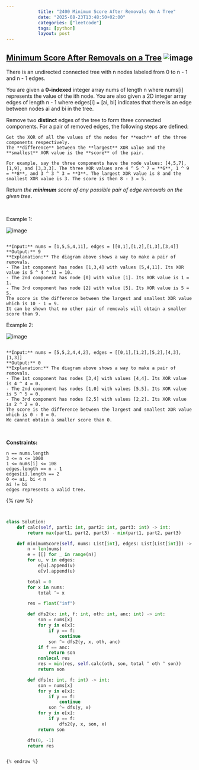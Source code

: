 ```yaml
---
            title: "2400 Minimum Score After Removals On A Tree"
            date: "2025-08-23T13:48:50+02:00"
            categories: ["leetcode"]
            tags: [python]
            layout: post
---
```

            
## [Minimum Score After Removals on a Tree](https://leetcode.com/problems/minimum-score-after-removals-on-a-tree) ![image](https://img.shields.io/badge/Difficulty-Hard-red)

There is an undirected connected tree with n nodes labeled from 0 to n - 1 and n - 1 edges.

You are given a **0-indexed** integer array nums of length n where nums[i] represents the value of the ith node. You are also given a 2D integer array edges of length n - 1 where edges[i] = [ai, bi] indicates that there is an edge between nodes ai and bi in the tree.

Remove two **distinct** edges of the tree to form three connected components. For a pair of removed edges, the following steps are defined:

	Get the XOR of all the values of the nodes for **each** of the three components respectively.
	The **difference** between the **largest** XOR value and the **smallest** XOR value is the **score** of the pair.

	For example, say the three components have the node values: [4,5,7], [1,9], and [3,3,3]. The three XOR values are 4 ^ 5 ^ 7 = **6**, 1 ^ 9 = **8**, and 3 ^ 3 ^ 3 = **3**. The largest XOR value is 8 and the smallest XOR value is 3. The score is then 8 - 3 = 5.

Return *the **minimum** score of any possible pair of edge removals on the given tree*.

 

Example 1:

![image](https://assets.leetcode.com/uploads/2022/05/03/ex1drawio.png)
```

**Input:** nums = [1,5,5,4,11], edges = [[0,1],[1,2],[1,3],[3,4]]
**Output:** 9
**Explanation:** The diagram above shows a way to make a pair of removals.
- The 1st component has nodes [1,3,4] with values [5,4,11]. Its XOR value is 5 ^ 4 ^ 11 = 10.
- The 2nd component has node [0] with value [1]. Its XOR value is 1 = 1.
- The 3rd component has node [2] with value [5]. Its XOR value is 5 = 5.
The score is the difference between the largest and smallest XOR value which is 10 - 1 = 9.
It can be shown that no other pair of removals will obtain a smaller score than 9.

```

Example 2:

![image](https://assets.leetcode.com/uploads/2022/05/03/ex2drawio.png)
```

**Input:** nums = [5,5,2,4,4,2], edges = [[0,1],[1,2],[5,2],[4,3],[1,3]]
**Output:** 0
**Explanation:** The diagram above shows a way to make a pair of removals.
- The 1st component has nodes [3,4] with values [4,4]. Its XOR value is 4 ^ 4 = 0.
- The 2nd component has nodes [1,0] with values [5,5]. Its XOR value is 5 ^ 5 = 0.
- The 3rd component has nodes [2,5] with values [2,2]. Its XOR value is 2 ^ 2 = 0.
The score is the difference between the largest and smallest XOR value which is 0 - 0 = 0.
We cannot obtain a smaller score than 0.

```

 

**Constraints:**

	n == nums.length
	3 <= n <= 1000
	1 <= nums[i] <= 108
	edges.length == n - 1
	edges[i].length == 2
	0 <= ai, bi < n
	ai != bi
	edges represents a valid tree.

{% raw %}


```python


class Solution:
    def calc(self, part1: int, part2: int, part3: int) -> int:
        return max(part1, part2, part3) - min(part1, part2, part3)

    def minimumScore(self, nums: List[int], edges: List[List[int]]) -> int:
        n = len(nums)
        e = [[] for _ in range(n)]
        for u, v in edges:
            e[u].append(v)
            e[v].append(u)

        total = 0
        for x in nums:
            total ^= x

        res = float("inf")

        def dfs2(x: int, f: int, oth: int, anc: int) -> int:
            son = nums[x]
            for y in e[x]:
                if y == f:
                    continue
                son ^= dfs2(y, x, oth, anc)
            if f == anc:
                return son
            nonlocal res
            res = min(res, self.calc(oth, son, total ^ oth ^ son))
            return son

        def dfs(x: int, f: int) -> int:
            son = nums[x]
            for y in e[x]:
                if y == f:
                    continue
                son ^= dfs(y, x)
            for y in e[x]:
                if y == f:
                    dfs2(y, x, son, x)
            return son

        dfs(0, -1)
        return res


{% endraw %}
```
